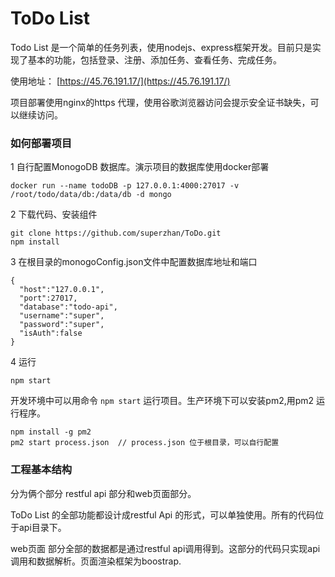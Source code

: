 # ToDo List

Todo List 是一个简单的任务列表，使用nodejs、express框架开发。目前只是实现了基本的功能，包括登录、注册、添加任务、查看任务、完成任务。

使用地址： [https://45.76.191.17/](https://45.76.191.17/)

项目部署使用nginx的https 代理，使用谷歌浏览器访问会提示安全证书缺失，可以继续访问。

### 如何部署项目

1 自行配置MonogoDB 数据库。演示项目的数据库使用docker部署 

```
docker run --name todoDB -p 127.0.0.1:4000:27017 -v /root/todo/data/db:/data/db -d mongo
```

2 下载代码、安装组件

```
git clone https://github.com/superzhan/ToDo.git
npm install
```
3 在根目录的monogoConfig.json文件中配置数据库地址和端口

```
{
  "host":"127.0.0.1",
  "port":27017,
  "database":"todo-api",
  "username":"super",
  "password":"super",
  "isAuth":false
}

```

4 运行

```
npm start
```
开发环境中可以用命令 `npm start` 运行项目。生产环境下可以安装pm2,用pm2 运行程序。

```
npm install -g pm2 
pm2 start process.json  // process.json 位于根目录，可以自行配置
```

### 工程基本结构

分为俩个部分 restful api 部分和web页面部分。

ToDo List 的全部功能都设计成restful Api 的形式，可以单独使用。所有的代码位于api目录下。

web页面 部分全部的数据都是通过restful api调用得到。这部分的代码只实现api调用和数据解析。页面渲染框架为boostrap.